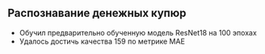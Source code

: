 ## Распознавание денежных купюр
- Обучил предварительно обученную модель ResNet18 на 100 эпохах
- Удалось достичь качества 159 по метрике MAE
